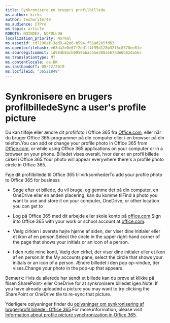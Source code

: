 ```yaml
---
title: Synkronisere en brugers profilbillede
ms.author: kirks
author: Techwriter40
ms.audience: ITPro
ms.topic: article
ROBOTS: NOINDEX, NOFOLLOW
localization_priority: Normal
ms.assetid: cd7196af-3ed9-42e6-b594-f51ad265fd63
ms.openlocfilehash: e63da2e0e67f2ed1f4f95d128b3215c8378ee81e
ms.sourcegitcommit: 1d98db8acb9959aba3b5e308a567ade6b62da56c
ms.translationtype: MT
ms.contentlocale: da-DK
ms.lasthandoff: 08/22/2019
ms.locfileid: "36521849"
---
```

# <a name="sync-a-users-profile-picture"></a><span data-ttu-id="e5587-102">Synkronisere en brugers profilbillede</span><span class="sxs-lookup"><span data-stu-id="e5587-102">Sync a user's profile picture</span></span>

<span data-ttu-id="e5587-103">Du kan tilføje eller ændre dit profilfoto i Office 365 fra [Office.com](http://www.office.com), eller når du bruger Office 365-programmer på din computer eller i en browser på din telefon.</span><span class="sxs-lookup"><span data-stu-id="e5587-103">You can add or change your profile photo in Office 365 from [Office.com](http://www.office.com), or while using Office 365 applications on your computer or in a browser on your phone.</span></span> <span data-ttu-id="e5587-104">Billedet vises overalt, hvor der er en profil billede cirkel i Office 365.</span><span class="sxs-lookup"><span data-stu-id="e5587-104">Your photo will appear everywhere there's a profile photo circle in Office 365.</span></span>

<span data-ttu-id="e5587-105">Føje dit profilbillede til Office 365 til virksomheder</span><span class="sxs-lookup"><span data-stu-id="e5587-105">To add your profile photo to Office 365 for business</span></span>

- <span data-ttu-id="e5587-106">Søge efter et billede, du vil bruge, og gemme det på din computer, en OneDrive eller en anden placering, kan du komme til</span><span class="sxs-lookup"><span data-stu-id="e5587-106">Find a photo you want to use and store it on your computer, OneDrive, or other location you can get to</span></span>

- <span data-ttu-id="e5587-107">Log på Office 365 med dit arbejde eller skole konto på [office.com](http://www.office.com).</span><span class="sxs-lookup"><span data-stu-id="e5587-107">Sign into Office 365 with your work or school account at [office.com](http://www.office.com).</span></span>

- <span data-ttu-id="e5587-108">Vælg cirklen i øverste højre hjørne af siden, der viser dine initialer eller et ikon af en person.</span><span class="sxs-lookup"><span data-stu-id="e5587-108">Select the circle in the upper right-hand corner of the page that shows your initials or an icon of a person.</span></span>

- <span data-ttu-id="e5587-109">I den rude mine konti, Vælg den cirkel, der viser dine initialer eller et ikon af en person.</span><span class="sxs-lookup"><span data-stu-id="e5587-109">In the My accounts pane, select the circle that shows your initials or an icon of a person.</span></span> <span data-ttu-id="e5587-110">Ændre billedet i den pop op-vindue, der vises.</span><span class="sxs-lookup"><span data-stu-id="e5587-110">Change your photo in the pop-up that appears.</span></span>

<span data-ttu-id="e5587-111">Bemærk: Hvis du allerede har sendt et billede kan du prøve at klikke på flisen SharePoint- eller OneDrive for at synkronisere billedet igen.</span><span class="sxs-lookup"><span data-stu-id="e5587-111">Note: If you have already uploaded a picture you may want to try clicking the SharePoint or OneDrive tile to re-sync that picture.</span></span>

<span data-ttu-id="e5587-112">Yderligere oplysninger finder du [oplysninger om synkronisering af brugerprofil billede i Office 365](https://support.office.com/article/information-about-profile-picture-synchronization-in-office-365-20594d76-d054-4af4-a660-401133e3d48a?ui=en-US&amp;rs=en-US&amp;ad=US).</span><span class="sxs-lookup"><span data-stu-id="e5587-112">For more information, please visit [Information about profile picture synchronization in Office 365](https://support.office.com/article/information-about-profile-picture-synchronization-in-office-365-20594d76-d054-4af4-a660-401133e3d48a?ui=en-US&amp;rs=en-US&amp;ad=US).</span></span>
